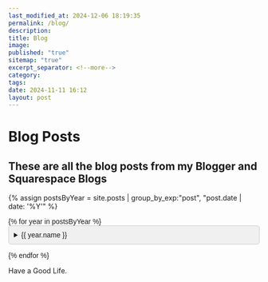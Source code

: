 ```yaml
---
last_modified_at: 2024-12-06 18:19:35
permalink: /blog/
description: 
title: Blog
image: 
published: "true"
sitemap: "true"
excerpt_separator: <!--more-->
category: 
tags: 
date: 2024-11-11 16:12
layout: post
---
```

<h1>Blog Posts</h1>


## These are all the blog posts from my Blogger and Squarespace Blogs
<style>
.blog-posts {
  font-family: Arial, sans-serif;
}

.year-details, .month-details {
  margin-bottom: 1em;
}

.year-summary, .month-summary {
  cursor: pointer;
  background-color: #f0f0f0;
  padding: 10px;
  border-radius: 5px;
  border: 1px solid #ccc;
}

.year-summary:hover, .month-summary:hover {
  background-color: #e0e0e0;
}

.month-list {
  padding-left: 20px; /* Indent month list */
}

.post-list {
  list-style-type: none; /* Remove bullet points */
  padding-left: 0; /* Remove default padding */
}

.post-list li {
  margin: 5px 0; /* Space between posts */
}

.post-date {
  font-size: 0.9em; /* Smaller font for date */
  color: #666; /* Lighter color for date */
}
</style>
{% assign postsByYear = site.posts | group_by_exp:"post", "post.date | date: '%Y'" %}

<div class="blog-posts">
  {% for year in postsByYear %}
  <details class="year-details">
    <summary class="year-summary">{{ year.name }}</summary>
    
    {% assign postsByMonth = year.items | group_by_exp:"post", "post.date | date: '%B'" %}
    
    <div class="month-list">
      {% for month in postsByMonth %}
      <details class="month-details">
        <summary class="month-summary">{{ month.name }}</summary>
        <ul class="post-list">
          {% for post in month.items %}
          <li>
            <a href="{{ post.url }}">{{ post.title }}</a>
            <span class="post-date">{{ post.date | date: "%B %d, %Y" }}</span>
          </li>
          {% endfor %}
        </ul>
      </details>
      {% endfor %}
    </div>
  </details>
  {% endfor %}
</div>

Have a Good Life.

<style>
  .wrapper {
    max-width: 46em;
  }
</style>
